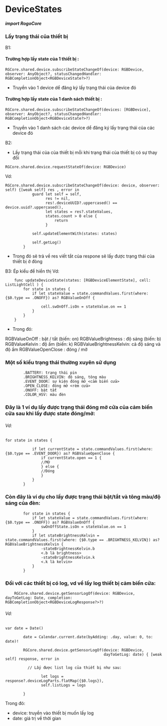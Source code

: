 

# DeviceStates

##### import RogoCore

### Lấy trạng thái của thiết bị

B1: 

#### Trường hợp lấy state của 1 thiết bị :

```
RGCore.shared.device.subscribeStateChangeOf(device: RGBDevice, observer: AnyObject?, statusChangedHandler: RGBCompletionObject<RGBDeviceState?>?)
```

- Truyền vào 1 device dể đăng ký lấy trạng thái của device đó

#### Trường hợp lấy state của 1 danh sách thiết bị :
```
RGCore.shared.device.subscribeStateChangeOf(devices: [RGBDevice], observer: AnyObject?, statusChangedHandler: RGBCompletionObject<RGBDeviceState?>?)
```
- Truyền vào 1 danh sách các device dể đăng ký lấy trạng thái của các device đó

B2: 

- Lấy trạng thái của của thiết bị mỗi khi trạng thái của thiết bị có sự thay đổi
```
RGCore.shared.device.requestStateOf(device: RGBDevice)
```

Vd: 
```
RGCore.shared.device.subscribeStateChangeOf(device: device, observer: self) {[weak self] res , error in
            guard let self = self,
                  res != nil,
                  res!.deviceUUID?.uppercased() == device.uuid?.uppercased(),
                  let states = res?.stateValues,
                  states.count > 0 else {
                      return
                  }

            self.updateElementWith(states: states)
            
            self.getLog()
        }
```
- Trong đó sẽ trả về res viết tắt của respone sẽ lấy được trạng thái của thiết bị ở đòng 
<let states = res?.stateValues>

B3: Ép kiểu để hiển thị
Vd:
```
    func updateDeviceState(states: [RGBDeviceElementState], cell: ListLightCell ) {
        for state in states {
            if let stateValue = state.commandValues.first(where: {$0.type == .ONOFF}) as? RGBValueOnOff {
                
                cell.swOnOff.isOn = stateValue.on == 1
            }
        }
    }
```
- Trong đó:
 
RGBValueOnOff : bật / tắt (biến: on)
RGBValueBrightness : độ sáng (biến: b)
RGBValueKelvin : độ ấm (biến: k)
RGBValueBrightnessKelvin: cả độ sáng và độ ấm
RGBValueOpenClose : đóng / mở

### Một số kiểu trạng thái thường xuyên sử dụng

            .BATTERY: trạng thái pin
            .BRIGHTNESS_KELVIN: độ sáng, tông màu
            .EVENT_DOOR: sự kiện đóng mở <cảm biến cửa>
            .OPEN_CLOSE: đóng mở <rèm cửa>
            .ONOFF: bật tắt
            .COLOR_HSV: màu đèn

### Đây là 1 ví dụ lấy được trạng thái đóng mở cửa của cảm biến cửa sau khi lấy được state đóng/mở:
###### Vd:
```
for state in states {
            
            if let currentState = state.commandValues.first(where: {$0.type == .EVENT_DOOR}) as? RGBValueOpenClose {
                if currentState.open == 1 {
                //Mở
                } else {
                //Đóng
                }
            }
        }
```
### Còn đây là ví dụ cho lấy được trạng thái bật/tắt và tông màu/độ sáng của đèn:
```
        for state in states {
            if let stateValue = state.commandValues.first(where: {$0.type == .ONOFF}) as? RGBValueOnOff {
                swOnOffState.isOn = stateValue.on == 1
            }
            if let stateBrightnessKelvin = state.commandValues.first(where: {$0.type == .BRIGHTNESS_KELVIN}) as? RGBValueBrightnessKelvin {
                -stateBrightnessKelvin.b 
                <.b là brightness>
                -stateBrightnessKelvin.k 
                <.k là kelvin>
            }
        }
```
### Đối với các thiết bị có log, vd về lấy log thiết bị cảm biến cửa:

        RGCore.shared.device.getSensorLogOf(device: RGBDevice, dayToGetLog: Date, completion: RGBCompletionObject<RGBDeviceLogResponse?>?)

###### Vd:     
```
var date = Date()
        
        date = Calendar.current.date(byAdding: .day, value: 0, to: date)!
        
        RGCore.shared.device.getSensorLogOf(device: RGBDevice,
                                            dayToGetLog: date) { [weak self] response, error in
            
          // Lấy được list log của thiết bị như sau:
           
                let logs = response?.deviceLogParts.flatMap({$0.logs}),
                self.listLogs = logs
                
        }
 ```
Trong đó:
- device: truyền vào thiết bị muốn lấy log
- date: giá trị về thời gian
